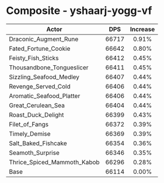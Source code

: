 # Composite - yshaarj-yogg-vf
| Actor | DPS | Increase |
|---|:---:|:---:|
|Draconic_Augment_Rune|66717|0.91%|
|Fated_Fortune_Cookie|66642|0.80%|
|Feisty_Fish_Sticks|66412|0.45%|
|Thousandbone_Tongueslicer|66411|0.45%|
|Sizzling_Seafood_Medley|66407|0.44%|
|Revenge_Served_Cold|66406|0.44%|
|Aromatic_Seafood_Platter|66406|0.44%|
|Great_Cerulean_Sea|66404|0.44%|
|Roast_Duck_Delight|66399|0.43%|
|Filet_of_Fangs|66372|0.39%|
|Timely_Demise|66369|0.39%|
|Salt_Baked_Fishcake|66354|0.36%|
|Seamoth_Surprise|66346|0.35%|
|Thrice_Spiced_Mammoth_Kabob|66296|0.28%|
|Base|66114|0.00%|
